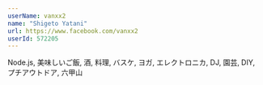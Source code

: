 ```yaml
---
userName: vanxx2
name: "Shigeto Yatani"
url: https://www.facebook.com/vanxx2
userId: 572205
---
```


Node.js, 美味しいご飯, 酒, 料理, バスケ, ヨガ, エレクトロニカ, DJ, 園芸, DIY, プチアウトドア, 六甲山
